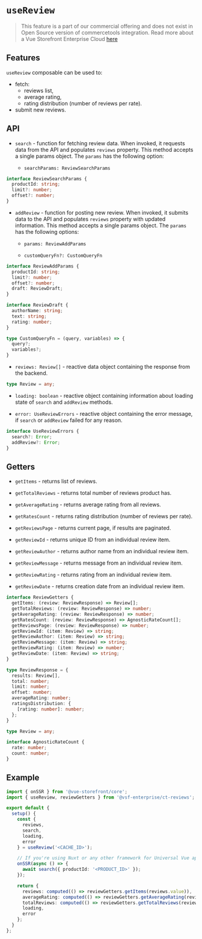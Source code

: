 # `useReview` <Badge text="Enterprise" type="info" />

> This feature is a part of our commercial offering and does not exist in Open Source version of commercetools integration. Read more about a Vue Storefront Enterprise Cloud [here](https://www.vuestorefront.io/cloud)

## Features

`useReview` composable can be used to:

* fetch:
    * reviews list,
    * average rating,
    * rating distribution (number of reviews per rate).
* submit new reviews.

## API

- `search` - function for fetching review data. When invoked, it requests data from the API and populates `reviews` property. This method accepts a single params object. The `params` has the following option:

  - `searchParams: ReviewSearchParams`

```typescript
interface ReviewSearchParams {
  productId: string;
  limit?: number;
  offset?: number;
}
```

- `addReview` - function for posting new review. When invoked, it submits data to the API and populates `reviews` property with updated information. This method accepts a single params object. The `params` has the following options:

  - `params: ReviewAddParams`
  
  - `customQueryFn?: CustomQueryFn`

```typescript
interface ReviewAddParams {
  productId: string;
  limit?: number;
  offset?: number;
  draft: ReviewDraft;
}

interface ReviewDraft {
  authorName: string;
  text: string;
  rating: number;
}

type CustomQueryFn = (query, variables) => {
  query?;
  variables?;
}
```

- `reviews: Review[]` - reactive data object containing the response from the backend.

```ts
type Review = any;
```

- `loading: boolean` - reactive object containing information about loading state of `search` and `addReview` methods.

- `error: UseReviewErrors` - reactive object containing the error message, if `search` or `addReview` failed for any reason.

```ts
interface UseReviewErrors {
  search?: Error;
  addReview?: Error;
}
```

## Getters

- `getItems` - returns list of reviews.

- `getTotalReviews` - returns total number of reviews product has.

- `getAverageRating` - returns average rating from all reviews.

- `getRatesCount` - returns rating distribution (number of reviews per rate).

- `getReviewsPage` - returns current page, if results are paginated.

- `getReviewId` - returns unique ID from an individual review item.

- `getReviewAuthor` - returns author name from an individual review item.

- `getReviewMessage` - returns message from an individual review item.

- `getReviewRating` - returns rating from an individual review item.

- `getReviewDate` - returns creation date from an individual review item.

```typescript
interface ReviewGetters {
  getItems: (review: ReviewResponse) => Review[];
  getTotalReviews: (review: ReviewResponse) => number;
  getAverageRating: (review: ReviewResponse) => number;
  getRatesCount: (review: ReviewResponse) => AgnosticRateCount[];
  getReviewsPage: (review: ReviewResponse) => number;
  getReviewId: (item: Review) => string;
  getReviewAuthor: (item: Review) => string;
  getReviewMessage: (item: Review) => string;
  getReviewRating: (item: Review) => number;
  getReviewDate: (item: Review) => string;
}

type ReviewResponse = {
  results: Review[],
  total: number;
  limit: number;
  offset: number;
  averageRating: number;
  ratingsDistribution: {
    [rating: number]: number;
  };
}

type Review = any;

interface AgnosticRateCount {
  rate: number;
  count: number;
}
```

## Example

```typescript
import { onSSR } from '@vue-storefront/core';
import { useReview, reviewGetters } from '@vsf-enterprise/ct-reviews';

export default {
  setup() {
    const {
      reviews,
      search,
      loading,
      error
    } = useReview('<CACHE_ID>');

    // If you're using Nuxt or any other framework for Universal Vue apps
    onSSR(async () => {
      await search({ productId: '<PRODUCT_ID>' });
    });

    return {
      reviews: computed(() => reviewGetters.getItems(reviews.value)),
      averageRating: computed(() => reviewGetters.getAverageRating(reviews.value)),
      totalReviews: computed(() => reviewGetters.getTotalReviews(reviews.value)),
      loading,
      error
    };
  }
};
```
